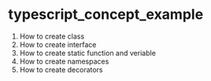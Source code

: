 # typescript_concept_example

1. How to create class
2. How to create interface
3. How to create static function and veriable
4. How to create namespaces
5. How to create decorators